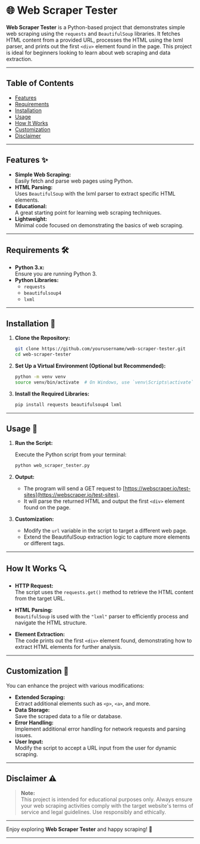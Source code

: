# 🌐 Web Scraper Tester

**Web Scraper Tester** is a Python-based project that demonstrates simple web scraping using the `requests` and `BeautifulSoup` libraries. It fetches HTML content from a provided URL, processes the HTML using the lxml parser, and prints out the first `<div>` element found in the page. This project is ideal for beginners looking to learn about web scraping and data extraction.

---

## Table of Contents

- [Features](#features)
- [Requirements](#requirements)
- [Installation](#installation)
- [Usage](#usage)
- [How It Works](#how-it-works)
- [Customization](#customization)
- [Disclaimer](#disclaimer)

---

## Features ✨

- **Simple Web Scraping:**  
  Easily fetch and parse web pages using Python.
- **HTML Parsing:**  
  Uses `BeautifulSoup` with the lxml parser to extract specific HTML elements.
- **Educational:**  
  A great starting point for learning web scraping techniques.
- **Lightweight:**  
  Minimal code focused on demonstrating the basics of web scraping.

---

## Requirements 🛠

- **Python 3.x:**  
  Ensure you are running Python 3.
- **Python Libraries:**  
  - `requests`
  - `beautifulsoup4`
  - `lxml`

---

## Installation 💾

1. **Clone the Repository:**

   ```bash
   git clone https://github.com/yourusername/web-scraper-tester.git
   cd web-scraper-tester
   ```

2. **Set Up a Virtual Environment (Optional but Recommended):**

   ```bash
   python -m venv venv
   source venv/bin/activate  # On Windows, use `venv\Scripts\activate`
   ```

3. **Install the Required Libraries:**

   ```bash
   pip install requests beautifulsoup4 lxml
   ```

---

## Usage 🚀

1. **Run the Script:**

   Execute the Python script from your terminal:

   ```bash
   python web_scraper_tester.py
   ```

2. **Output:**

   - The program will send a GET request to [https://webscraper.io/test-sites](https://webscraper.io/test-sites).
   - It will parse the returned HTML and output the first `<div>` element found on the page.

3. **Customization:**

   - Modify the `url` variable in the script to target a different web page.
   - Extend the BeautifulSoup extraction logic to capture more elements or different tags.

---

## How It Works 🔍

- **HTTP Request:**  
  The script uses the `requests.get()` method to retrieve the HTML content from the target URL.

- **HTML Parsing:**  
  `BeautifulSoup` is used with the `"lxml"` parser to efficiently process and navigate the HTML structure.

- **Element Extraction:**  
  The code prints out the first `<div>` element found, demonstrating how to extract HTML elements for further analysis.

---

## Customization 🎨

You can enhance the project with various modifications:
- **Extended Scraping:**  
  Extract additional elements such as `<p>`, `<a>`, and more.
- **Data Storage:**  
  Save the scraped data to a file or database.
- **Error Handling:**  
  Implement additional error handling for network requests and parsing issues.
- **User Input:**  
  Modify the script to accept a URL input from the user for dynamic scraping.

---

## Disclaimer ⚠️

> **Note:**  
> This project is intended for educational purposes only. Always ensure your web scraping activities comply with the target website's terms of service and legal guidelines. Use responsibly and ethically.

---

Enjoy exploring **Web Scraper Tester** and happy scraping! 🚀

---
